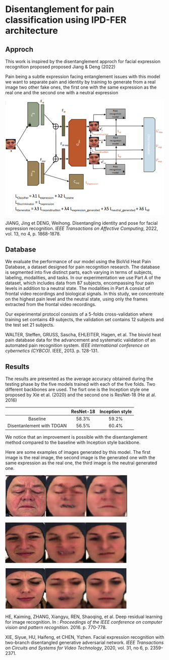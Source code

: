 <h1>Disentanglement for pain classification using IPD-FER architecture</h1>

<h2>Approch</h2>
<p>This work is inspired by the disentanglement approch for facial expression recognition proposed proposed Jiang & Deng (2022) </p>
<p>Pain being a subtle expression facing entanglement issues with this model we want to separate pain and identity by training to generate from a real image
  two other fake ones, the first one with the same expression as the real one and the second one with a neutral expression </p>

  <p><img alt="Image" title="architecture" src="images/architecture_IPD.png" /></p>

JIANG, Jing et DENG, Weihong. Disentangling identity and pose for facial expression recognition. <em>IEEE Transactions on Affective Computing</em>, 2022, vol. 13, no 4, p. 1868-1878.


<h2>Database</h2>

<p>We evaluate the performance of our model using the BioVid Heat Pain Database, a dataset designed for pain recognition research. The database is segmented into five distinct parts, each varying in terms of subjects, labeling, modalities, and tasks.
In our experimentation we use Part A of the dataset, which includes data from 87 subjects, encompassing four pain levels in addition to a neutral state. 
The modalities in Part A consist of frontal video recordings and biological signals. In this study, we concentrate on the highest pain level and the neutral state, using only the frames extracted from the frontal video recordings.

Our experimental protocol consists of a 5-folds cross-validation where training set contains 49 subjects, the validation set contains 12 subjects and the test set 21 subjects.

WALTER, Steffen, GRUSS, Sascha, EHLEITER, Hagen, et al. The biovid heat pain database data for the advancement and systematic validation of an automated pain recognition system. <em>IEEE international conference on cybernetics (CYBCO)</em>. IEEE, 2013. p. 128-131.</p>

<h2>Results</h2>

<p>The results are presented as the average accuracy obtained during the testing phase by the five models trained with each of the five folds.
Two different backbones are used. The fisrt one is the Inception style one proposed by Xie et al. (2020) and the second one is ResNet-18 (He at al. 2016)

<table>
 <thead>
   <tr>
    <th align="center"></th>
    <th align="center">ResNet-18</th>
    <th align="center">Inception style</th>
 </tr>
</thead>
<tbody>
  <tr>
   <td align="center">Baseline</td>
   <td align="center">58.3%</td>
   <td align="center">59.2%</td>
 </tr>
 <tr>
  <td align="center">Disentanlement with TDGAN</td>
  <td align="center">56.5%</td>
  <td align="center">60.4%</td>
 </tr>

</tbody>
</table>

We notice that an improvement is possible with the disentanglement method compared to the baseline with Inception style backbone.

Here are some examples of images generated by this model. 
The first image is the real image, the second image is the generated one with the same expression as the real one, the third image is the neutral generated one.

<p><img alt="Image" title="architecture" src="images/ex_ipd1.png" /></p>
<p><img alt="Image" title="architecture" src="images/ex_ipd2.png" /></p>
<p><img alt="Image" title="architecture" src="images/ex_ipd3.png" /></p>

HE, Kaiming, ZHANG, Xiangyu, REN, Shaoqing, et al. Deep residual learning for image recognition. In : <em>Proceedings of the IEEE conference on computer vision and pattern recognition.</em> 2016. p. 770-778.

XIE, Siyue, HU, Haifeng, et CHEN, Yizhen. Facial expression recognition with two-branch disentangled generative adversarial network. <em>IEEE Transactions on Circuits and Systems for Video Technology</em>, 2020, vol. 31, no 6, p. 2359-2371.
